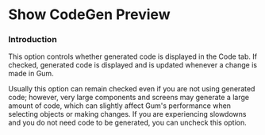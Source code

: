 # Show CodeGen Preview

### Introduction

This option controls whether generated code is displayed in the Code tab. If checked, generated code is displayed and is updated whenever a change is made in Gum.&#x20;

Usually this option can remain checked even if you are not using generated code; however, very large components and screens may generate a large amount of code, which can slightly affect Gum's performance when selecting objects or making changes. If you are experiencing slowdowns and you do not need code to be generated, you can uncheck this option.

